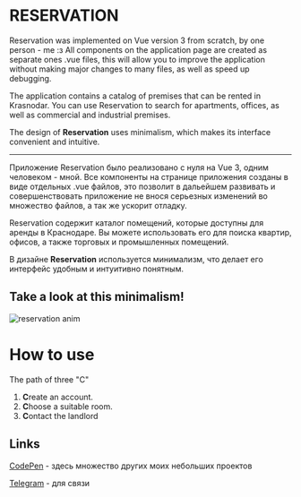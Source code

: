 # RESERVATION

Reservation was implemented on Vue version 3 from scratch, by one person - me :з
All components on the application page are created as separate ones .vue files, this will allow you to improve the application without making major changes to many files, as well as speed up debugging.

The application contains a catalog of premises that can be rented in Krasnodar.
You can use Reservation to search for apartments, offices, as well as commercial and industrial premises.

The design of **Reservation** uses minimalism, which makes its interface convenient and intuitive.

---

Приложение Reservation было реализовано с нуля на Vue 3, одним человеком - мной.
Все компоненты на странице приложения созданы в виде отдельных  .vue файлов, это позволит в дальейшем развивать и совершенствовать приложение не внося серьезных изменений во множество файлов, а так же ускорит отладку.

Reservation содержит каталог помещений, которые доступны для аренды в Краснодаре.
Вы можете использовать его для поиска квартир, офисов, а также торговых и промышленных помещений.

В дизайне **Reservation** используется минимализм, что делает его интерфейс удобным и интуитивно понятным.

## Take a look at this minimalism!
![reservation anim](https://user-images.githubusercontent.com/92846803/223812677-fa3db7f1-8fd0-4e07-aa14-ff08a1b9410e.gif)

# How to use
The path of three "C"
1. **C**reate an account.
2. **C**hoose a suitable room.
3. **C**ontact the landlord

## Links

[CodePen](https://codepen.io/nixxxikkk) - здесь множество других моих небольших проектов

[Telegram](https://t.me/nekit1010) - для связи
